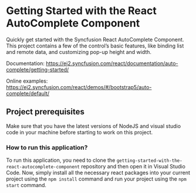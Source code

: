 # Getting Started with the React AutoComplete Component

Quickly get started with the Syncfusion React AutoComplete Component. This project contains a few of the control’s basic features, like binding list and remote data, and customizing pop-up height and width.

Documentation: https://ej2.syncfusion.com/react/documentation/auto-complete/getting-started/

Online examples: https://ej2.syncfusion.com/react/demos/#/bootstrap5/auto-complete/default/

## Project prerequisites

Make sure that you have the latest versions of NodeJS and visual studio code in your machine before starting to work on this project.

### How to run this application?

To run this application, you need to clone the `getting-started-with-the-react-autocomplete-component` repository and then open it in Visual Studio Code. Now, simply install all the necessary react packages into your current project using the `npm install` command and run your project using the `npm start` command.
